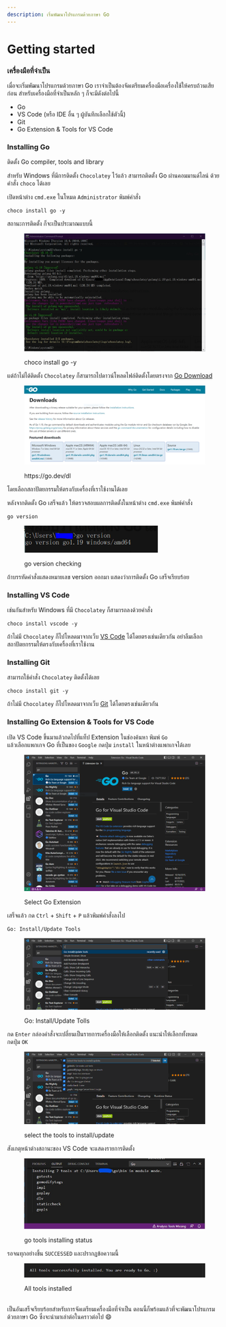 ```yaml
---
description: เริ่มพัฒนาโปรแกรมด้วยภาษา Go
---
```


# Getting started

### เครื่องมือที่จำเป็น

เมื่อจะเริ่มพัฒนาโปรแกรมด้วยภาษา Go เราจำเป็นต้องจัดเตรียมเครื่องมือเครื่องใช้ให้ครบถ้วนเสียก่อน สำหรับเครื่องมือที่จำเป็นหลัก ๆ ก็จะมีดังต่อไปนี้

* Go
* VS Code (หรือ IDE อื่น ๆ ผู้บันทึกเลือกใช้ตัวนี้)
* Git
* Go Extension & Tools for VS Code

### Installing Go <a href="#installing-go" id="installing-go"></a>

ติดตั้ง Go compiler, tools and library

สำหรับ Windows ที่มีการติดตั้ง `Chocolatey` ไว้แล้ว สามารถติดตั้ง Go ผ่านคอมมานด์ไลน์ ด้วยคำสั่ง `choco` ได้เลย

เปิดหน้าต่าง `cmd.exe` ในโหมด `Administrator` พิมพ์คำสั่ง

```
choco install go -y
```

สถานะการติดตั้ง ก็จะเป็นประมาณแบบนี้

<figure><img src="../.gitbook/assets/go-install.jpg" alt=""><figcaption><p>choco install go -y</p></figcaption></figure>

แต่ถ้าไม่ได้ติดตั้ง `Chocolatey` ก็สามารถไปดาวน์โหลดไฟล์ติดตั้งโดยตรงจาก [Go Download](https://go.dev/dl)&#x20;

<figure><img src="../.gitbook/assets/go-dev-dl.PNG" alt=""><figcaption><p>https://go.dev/dl</p></figcaption></figure>

โดยเลือกสถาปัตยกรรมให้ตรงกับเครื่องที่เราใช้งานได้เลย

หลังจากติดตั้ง Go เสร็จแล้ว ให้ตรวจสอบผลการติดตั้งในหน้าต่าง `cmd.exe` พิมพ์คำสั่ง

```shell
go version
```

<figure><img src="../.gitbook/assets/go-version.PNG" alt=""><figcaption><p>go version checking</p></figcaption></figure>

ถ้าบรรทัดคำสั่งแสดงหมายเลข version ออกมา แสดงว่าการติดตั้ง Go เสร็จเรียบร้อย&#x20;



### Installing VS Code <a href="#installing-vs-code" id="installing-vs-code"></a>

เช่นกันสำหรับ Windows ที่มี `Chocolatey` ก็สามารถลงด้วยคำสั่ง

```
choco install vscode -y
```

ถ้าไม่มี `Chocolatey` ก็ไปโหลดมาจากเว็บ [VS Code](https://code.visualstudio.com/download) ได้โดยตรงเช่นเดียวกัน อย่าลืมเลือกสถาปัตยกรรมให้ตรงกับเครื่องที่เราใช้งาน

### Installing Git <a href="#installing-git" id="installing-git"></a>

สามารถใช้คำสั่ง `Chocolatey` ติดตั้งได้เลย

```
choco install git -y
```

ถ้าไม่มี `Chocolatey` ก็ไปโหลดมาจากเว็บ [Git](https://git-scm.com/downloads) ได้โดยตรงเช่นเดียวกัน

### Installing Go Extension & Tools for VS Code <a href="#installing-go-extension--tools-for-vs-code" id="installing-go-extension--tools-for-vs-code"></a>

เปิด VS Code ขึ้นมาแล้วกดไปที่แท็ป Extension ในช่องค้นหา พิมพ์ `Go`\
แล้วเลือกแพกเกจ Go ที่เป็นของ `Google` กดปุ่ม `install` ในหน้าต่างแพกเกจได้เลย

<figure><img src="../.gitbook/assets/go-vscode-extension.PNG" alt=""><figcaption><p>Select Go Extension</p></figcaption></figure>

เสร็จแล้ว กด `Ctrl` + `Shift` + `P` แล้วพิมพ์คำสั่งลงไป

```
Go: Install/Update Tools
```

<figure><img src="../.gitbook/assets/go-install-update-tools-vscode.png" alt=""><figcaption><p>Go: Install/Update Tolls</p></figcaption></figure>

กด `Enter` กล่องคำสั่งจะเปลี่ยนเป็นรายการเครื่องมือให้เลือกติดตั้ง แนะนำให้เลือกทั้งหมด\
กดปุ่ม `OK`

<figure><img src="../.gitbook/assets/go-select-tools-to-install-vscode.png" alt=""><figcaption><p>select the tools to install/update</p></figcaption></figure>

สังเกตุหน้าต่างสถานะของ VS Code จะแสดงรายการติดตั้ง

<figure><img src="../.gitbook/assets/go-install-tool-status-vscode.jpg" alt=""><figcaption><p>go tools installing status</p></figcaption></figure>

รอจนทุกอย่างขึ้น `SUCCESSED` และปรากฏข้อความนี้

<figure><img src="../.gitbook/assets/go-install-tools-finish-vscode.PNG" alt=""><figcaption><p>All tools installed</p></figcaption></figure>

\
เป็นอันเสร็จเรียบร้อยสำหรับการจัดเตรียมเครื่องมือที่จำเป็น ตอนนี้ก็พร้อมแล้วที่จะพัฒนาโปรแกรมด้วยภาษา Go ซึ่งจะนำมาเล่าต่อในคราวต่อไป 😄

